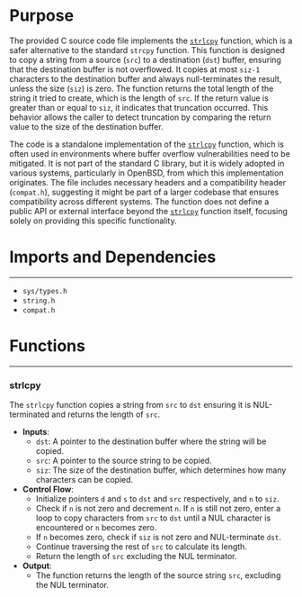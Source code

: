 # Purpose
The provided C source code file implements the [`strlcpy`](#strlcpy) function, which is a safer alternative to the standard `strcpy` function. This function is designed to copy a string from a source (`src`) to a destination (`dst`) buffer, ensuring that the destination buffer is not overflowed. It copies at most `siz-1` characters to the destination buffer and always null-terminates the result, unless the size (`siz`) is zero. The function returns the total length of the string it tried to create, which is the length of `src`. If the return value is greater than or equal to `siz`, it indicates that truncation occurred. This behavior allows the caller to detect truncation by comparing the return value to the size of the destination buffer.

The code is a standalone implementation of the [`strlcpy`](#strlcpy) function, which is often used in environments where buffer overflow vulnerabilities need to be mitigated. It is not part of the standard C library, but it is widely adopted in various systems, particularly in OpenBSD, from which this implementation originates. The file includes necessary headers and a compatibility header (`compat.h`), suggesting it might be part of a larger codebase that ensures compatibility across different systems. The function does not define a public API or external interface beyond the [`strlcpy`](#strlcpy) function itself, focusing solely on providing this specific functionality.
# Imports and Dependencies

---
- `sys/types.h`
- `string.h`
- `compat.h`


# Functions

---
### strlcpy<!-- {{#callable:strlcpy}} -->
The `strlcpy` function copies a string from `src` to `dst` ensuring it is NUL-terminated and returns the length of `src`.
- **Inputs**:
    - `dst`: A pointer to the destination buffer where the string will be copied.
    - `src`: A pointer to the source string to be copied.
    - `siz`: The size of the destination buffer, which determines how many characters can be copied.
- **Control Flow**:
    - Initialize pointers `d` and `s` to `dst` and `src` respectively, and `n` to `siz`.
    - Check if `n` is not zero and decrement `n`. If `n` is still not zero, enter a loop to copy characters from `src` to `dst` until a NUL character is encountered or `n` becomes zero.
    - If `n` becomes zero, check if `siz` is not zero and NUL-terminate `dst`.
    - Continue traversing the rest of `src` to calculate its length.
    - Return the length of `src` excluding the NUL terminator.
- **Output**:
    - The function returns the length of the source string `src`, excluding the NUL terminator.


